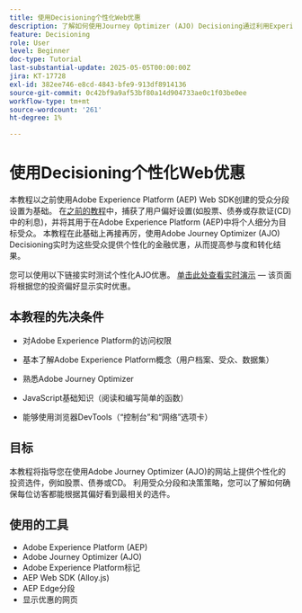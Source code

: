 ```yaml
---
title: 使用Decisioning个性化Web优惠
description: 了解如何使用Journey Optimizer (AJO) Decisioning通过利用Experience Platform (AEP)中构建的受众分段在网页上提供个性化优惠。
feature: Decisioning
role: User
level: Beginner
doc-type: Tutorial
last-substantial-update: 2025-05-05T00:00:00Z
jira: KT-17728
exl-id: 382ee746-e8cd-4843-bfe9-913df8914136
source-git-commit: 0c42bf9a9af53bf80a14d904733ae0c1f03be0ee
workflow-type: tm+mt
source-wordcount: '261'
ht-degree: 1%

---
```


# 使用Decisioning个性化Web优惠

本教程以之前使用Adobe Experience Platform (AEP) Web SDK创建的受众分段设置为基础。 在[之前的教程](https://experienceleague.adobe.com/zh-hans/docs/journey-optimizer-learn/create-audiences-using-web-sdk/introduction)中，捕获了用户偏好设置(如股票、债券或存款证(CD)中的利息)，并将其用于在Adobe Experience Platform (AEP)中将个人细分为目标受众。 本教程在此基础上再接再厉，使用Adobe Journey Optimizer (AJO) Decisioning实时为这些受众提供个性化的金融优惠，从而提高参与度和转化结果。

您可以使用以下链接实时测试个性化AJO优惠。
[单击此处查看实时演示](https://gbedekar489.github.io/finwise/welcome.html) — 该页面将根据您的投资偏好显示实时优惠。

## 本教程的先决条件

* 对Adobe Experience Platform的访问权限

* 基本了解Adobe Experience Platform概念（用户档案、受众、数据集）

* 熟悉Adobe Journey Optimizer

* JavaScript基础知识（阅读和编写简单的函数）

* 能够使用浏览器DevTools（“控制台”和“网络”选项卡）


## 目标

本教程将指导您在使用Adobe Journey Optimizer (AJO)的网站上提供个性化的投资选件，例如股票、债券或CD。 利用受众分段和决策策略，您可以了解如何确保每位访客都能根据其偏好看到最相关的选件。

## 使用的工具

* Adobe Experience Platform (AEP)
* Adobe Journey Optimizer (AJO)
* Adobe Experience Platform标记
* AEP Web SDK (Alloy.js)
* AEP Edge分段
* 显示优惠的网页
